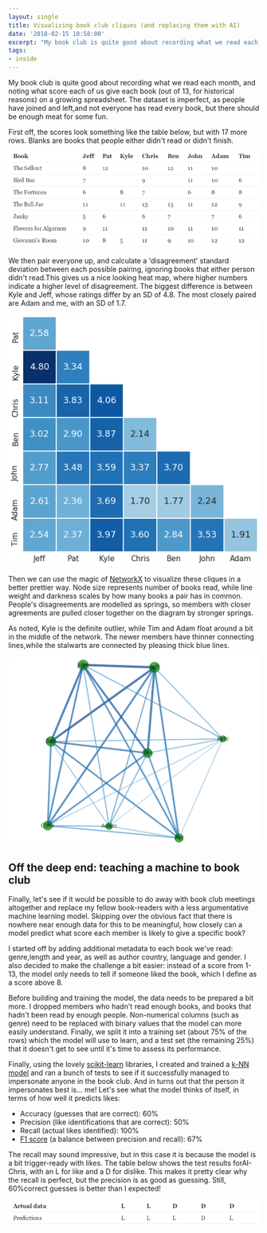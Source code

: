 ```yaml
---
layout: single
title: Visualizing book club cliques (and replacing them with AI)
date: '2018-02-15 10:58:00'
excerpt: "My book club is quite good about recording what we read each month, and noting what score each of us give each book. Let's see if it would be possible to do away with book club meetings altogether and replace my fellow book-readers with a less argumentative machine learning model."
tags:
- inside
---
```


My book club is quite good about recording what we read each month, and noting what score each of us give each book (out of 13, for historical reasons) on a growing spreadsheet. The dataset is imperfect, as people have joined and left,and not everyone has read every book, but there should be enough meat for some fun.

First off, the scores look something like the table below, but with 17 more rows. Blanks are books that people either didn't read or didn't finish.

![Books][book1]

We then pair everyone up, and calculate a 'disagreement' standard deviation between each possible pairing, ignoring books that either person didn't read.This gives us a nice looking heat map, where higher numbers indicate a higher level of disagreement. The biggest difference is between Kyle and Jeff, whose ratings differ by an SD of 4.8. The most closely paired are Adam and me, with an SD of 1.7.

![SDs][book2]

Then we can use the magic of [NetworkX](https://networkx.github.io/) to visualize these cliques in a better  prettier way. Node size represents number of books read, while line weight and darkness scales by how many books a pair has in common. People's disagreements are modelled as springs, so members with closer agreements are pulled closer together on the diagram by stronger springs.

As noted, Kyle is the definite outlier, while Tim and Adam float around a bit in the middle of the network. The newer members have thinner connecting lines,while the stalwarts are connected by pleasing thick blue lines.

![Network][book3]

## Off the deep end: teaching a machine to book club
Finally, let's see if it would be possible to do away with book club meetings altogether and replace my fellow book-readers with a less argumentative machine learning model. Skipping over the obvious fact that there is nowhere near enough data for this to be meaningful, how closely can a model predict what score each member is likely to give a specific book?

I started off by adding additional metadata to each book we've read: genre,length and year, as well as author country, language and gender. I also decided to make the challenge a bit easier: instead of a score from 1-13, the model only needs to tell if someone liked the book, which I define as a score above 8.

Before building and training the model, the data needs to be prepared a bit more. I dropped members who hadn't read enough books, and books that hadn't been read by enough people. Non-numerical columns (such as genre) need to be replaced with binary values that the model can more easily understand. Finally, we split it into a training set (about 75% of the rows) which the model will use to learn, and a test set (the remaining 25%) that it doesn't get to see until it's time to assess its performance.

Finally, using the lovely [scikit-learn](scikit-learn.org) libraries, I created and trained a [k-NN model](https://en.wikipedia.org/wiki/K-nearest_neighbors_algorithm) and ran a bunch of tests to see if it successfully managed to impersonate anyone in the book club. And in turns out that the person it impersonates best is... me! Let's see what the model thinks of itself, in terms of how well it predicts likes:

 * Accuracy (guesses that are correct): 60%
 * Precision (like identifications that are correct): 50%
 * Recall (actual likes identified): 100%
 * [F1 score](https://en.wikipedia.org/wiki/F1_score) (a balance between precision and recall): 67%

The recall may sound impressive, but in this case it is because the model is a bit trigger-ready with likes. The table below shows the test results forAI-Chris, with an L for like and a D for dislike. This makes it pretty clear why the recall is perfect, but the precision is as good as guessing. Still, 60%correct guesses is better than I expected!

![Accuracy][book4]

[book1]: /assets/images/2018/book1.png
[book2]: /assets/images/2018/book2.png
[book3]: /assets/images/2018/book3.png
[book4]: /assets/images/2018/book4.png